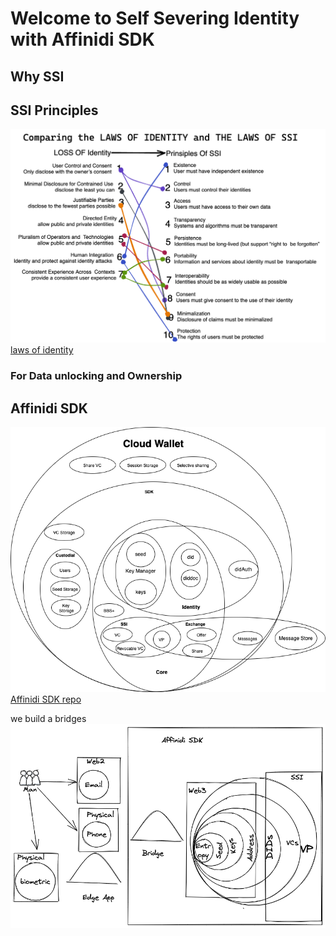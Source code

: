 # Welcome to Self Severing Identity with Affinidi SDK
## Why SSI 
## SSI Principles 
![loos of identity](./images/laws-identity.png)
[laws of identity](https://www.windley.com/archives/2019/01/the_laws_of_identity.shtml)
### For Data unlocking and Ownership

## Affinidi SDK
![](./images/Affinidisdk.drawio.png)
[Affinidi SDK repo](https://github.com/affinidi/affinidi-core-sdk)

we build a bridges 
![](./images/sdk-bridge.png)